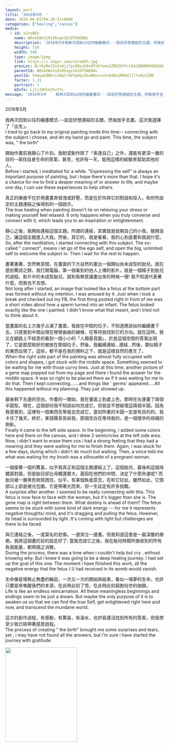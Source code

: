 ```yaml
---
layout: post
title: '2016年5月  ' 
date: 2016-06-01T09:30:21+0000 
categories: ["healing","canvas"] 
media:
  - id: x2re8Eh
    name: W0xkEWn310i8kxgx1EzDf5NEBAL
    description: '2016年5月我再次回到以往的繪畫模式---設定好想連結的主題，然後放手去畫。這次我選擇了「出生」。I tried to go back to my original painting mode this time-- connecting with the subject i choose, and let my hand go and paint. This time, the subject was, " the birth"開始作畫前我靜心了片刻。我盼望創作除了「表達自己」之外，還能有更深一層的目的--尋找自身生命的答案，甚至，也許有一天，能用這樣的經驗來幫助其他的人。Before i started, i meditated for a while. "Expressing the self" is always an important purpose of painting, but i hope there's more than that. I hope it's a chance for me to find a deeper meaning of or answer to life, and maybe one day, I can use these experiences to help others.真正的療癒不在於用畫畫來發洩或舒壓，而是在於你與它的對話和投入，和你所設定的主題連結之後得到的一個啟示。The true healing when painting doesn't lie on relieving your stress or making yourself feel relaxed. It only happens when you truly converse and connect with it, which leads you to an inspiration or enlightenment.  靜心之後，我開始連結這個主題。所謂的連結，其實就是放開自己的小我，敞開自己，讓這個主題進入大我。然後，其它的，就是看看，我的心到底要和我說什麼。'   
    height: 720
    width: 549
    type: image/jpeg
    link: https://i.imgur.com/x2re8Eh.jpg
    prevLoc: DLY6yMn3ZwIxAjj7pn5Bszk0vGPzkYsmw1ZRGZOYFrLK42NEWRHEGNZmEnE3TNg3J5ykD0Tm7xngEo5jiWNy9AR76QcLlAyjr20GCBq5pYvXARsXKQQLLw5riVkQyyOXv4SyK1gEgVplcZyywWQwj8sYVMR2Bvjmhk4nYk7mZBHnKKZov3VEhnGKLrrmM5fM6z20M5rZHY3g4wRWklcMn7WOPqZvc83rzQRQzPSg3OgR68PDCW4jrk6qVwuP78pW8o3wiGZ
    parentId: W0xkEWn310i8kxgx1EzDf5NEBAL
    postId: 54myqXQWkrs1WqlrOVVpHqzZmxWQvvcx5o94An1MHGXlllYxKzC2N9
    factor: 1.31
    portrait: 1
    mInfo: LjCsJOHlmJ5uYYc
message: '2016年5月    我再次回到以往的繪畫模式---設定好想連結的主題，然後放手去畫。這次我選擇了「出生」。  I tried to go back to my original painting mode this time-- connecting with the subject i choose, and let my hand go and paint. This time, the subject was, " the birth"    開始作畫前我靜心了片刻。我盼望創作除了「表達自己」之外，還能有更深一層的目的--尋找自身生命的答案，甚至，也許有一天，能用這樣的經驗來幫助其他的人。  Before i started, i meditated for a while. "Expressing the self" is always an important purpose of painting, but i hope there's more than that. I hope it's a chance for me to find a deeper meaning of or answer to life, and maybe one day, I can use these experiences to help others.    真正的療癒不在於用畫畫來發洩或舒壓，而是在於你與它的對話和投入，和你所設定的主題連結之後得到的一個啟示。  The true healing when painting doesn't lie on relieving your stress or making yourself feel relaxed. It only happens when you truly converse and connect with it, which leads you to an inspiration or enlightenment.      靜心之後，我開始連結這個主題。所謂的連結，其實就是放開自己的小我，敞開自己，讓這個主題進入大我。然後，其它的，就是看看，我的心到底要和我說什麼。'  
---
```


2016年5月  
  
我再次回到以往的繪畫模式---設定好想連結的主題，然後放手去畫。這次我選擇了「出生」。  
I tried to go back to my original painting mode this time-- connecting with the subject i choose, and let my hand go and paint. This time, the subject was, " the birth"  
  
開始作畫前我靜心了片刻。我盼望創作除了「表達自己」之外，還能有更深一層的目的--尋找自身生命的答案，甚至，也許有一天，能用這樣的經驗來幫助其他的人。  
Before i started, i meditated for a while. "Expressing the self" is always an important purpose of painting, but i hope there's more than that. I hope it's a chance for me to find a deeper meaning of or answer to life, and maybe one day, I can use these experiences to help others.  
  
真正的療癒不在於用畫畫來發洩或舒壓，而是在於你與它的對話和投入，和你所設定的主題連結之後得到的一個啟示。  
The true healing when painting doesn't lie on relieving your stress or making yourself feel relaxed. It only happens when you truly converse and connect with it, which leads you to an inspiration or enlightenment.    
  
靜心之後，我開始連結這個主題。所謂的連結，其實就是放開自己的小我，敞開自己，讓這個主題進入大我。然後，其它的，就是看看，我的心到底要和我說什麼。  
So, after the meditation, i started connecting with this subject. The so-called " connect", means i let go of the ego self, and open the big, unlimited self to welcome the subject in. Then i wait for the rest to happen.  
  
畫著畫著，忽然無意間，在畫面的下方自然的畫出一個類似尚未成型的胎兒。就在感到驚訝之餘，我打開電腦，第一個看到的他人上傳的影片，就是一個精子到胎兒的過程。影片中的未成型胎兒，就和我無意識畫出來的時候一樣! 我不知道代表著什麼，而我也不去想。  
Not long after i started, an image that looked like a fetus at the bottom part was formed without my intention. I was amused by it. Just when i took a break and checked out my FB, the first thing posted right in front of me was a short video about how a sperm turned into an infant. The fetus looked exactly like the one i painted. I didn't know what that meant, and i tried not to think about it.  
  
當畫面的右上方幾乎占滿了畫面，我放在中間的位子，不知道應該如何繼續畫下去，只感覺到中間出現在彎彎曲曲的線條，在等待我找到它的方向。就在這時，我又在網路上不經意的看到一個小小的「人類基音圖」，於是這個空間的答案出現了，它是那麼剛好的被放在那個位子。然後，我繼續連結…連結…然後，類似精子的東西出現了。這些，都不是在我的預料之下，就是這樣自然的產生了。  
When the right side part of the painting was almost fully occupied with colors and shapes, i got stuck with the middle space. Something seemed to be waiting for me with those curvy lines. Just at this time,  another picture of a gene map popped out from my page and there i found the answer for the middle space. It was so right to be placed there as if it was waiting for me to do that. Then I kept connecting.......and things like ' germs' appeared.....All this happened without my planning. They just showed up.  
  
最後剩下左邊的空白。作畫的一開始，我在畫面上到處上色，那時在左邊畫了兩個半圓型。現在，這個部份我不知該如何完成它。但我並不想破壞這兩個半圓。因為我感覺到，這裡有一個東西在等我去完成它，當初所畫的半圓一定是有目的的。我卡住了幾天，終於，某個聲音告訴我，那個空白在等待我的，是一個懷孕的母親的側影。  
Finally it came to the left side space. In the beginning, i added some colors here and there on the canvas, and i drew 2 semicircles at the left side area. Now, i didn't want to erase them cos i had a strong feeling that they had a meaning and they were waiting for me to finish them. Again, i was stuck for a few days, during which i didn't do much but waiting. Then, a voice told me what was waiting for my brush was a silhouette of a pregnant woman.  
  
一個接著一個的驚喜，似乎我真正和這個主題連結上了。這個胎兒，最後和這個母體面對面，但是胎兒卻比母體還要大。基因在他們的中間，決定了什麼命運呢? 而胎兒被一層黑色物質困住，似乎，有某個負面意念，在和它拉扯。雖然如此，它頭部以上卻是被光包圍，它是帶著光而來，但一生註定有許多挑戰。  
A surprise after another. I seemed to be really connecting with this. This fetus is now face to face with the woman, but it's bigger than she is. The gene map is right between them. What destiny is ahead of them? The fetus seems to be stuck with some kind of dark energy ---for me it represents negative thoughts/ mind, and it's dragging and pulling the fetus. However, its head is surrounded by light. It's coming with light but challenges are  there to be faced.  
  
與它連結之後，一度莫名的悲傷。一邊哭泣一邊畫。但我知道這會是一最深層的療癒。我將這個畫的目的設定好了: 當我完成它之後，我在胎兒時期所接收到的所有負面能量，都將隨之消散。  
During the process, there was a time when i couldn't help but cry ..without knowing why. But i knew it was going to be a deep healing journey. I had set up the goal of this one: The moment i have finished this work, all the negative energy that the fetus ( I) had received in its womb would  vanish.  
  
生命像是場無止無盡的輪迴，一次又一次的開始與結束，看似一場夢的生命，也許只要是來喚醒我們的本源，在此時此刻了悟，在此時此刻超脫俗世的枷鎖。  
Life is like an endless reincarnation. All these meaningless beginnings and endings seem to be just a dream. But maybe the only purpose of it is to awaken us so that we can find the true Self, get enlightened right here and now, and transcend the mundane world.  
  
這次的創作過程，有感動，有驚喜，有淚水，也許我還沒找到所有的答案，但我想至少我已經帶著感恩啟程。  
The process of creating " the birth" brought me some surprises and tears, yet , i may have not found all the answers, but i'm sure i have started the journey with gratitude.


[//]: #media:  
<a href="https://i.imgur.com/x2re8Eh.jpg"><img src="https://i.imgur.com/x2re8Eh.jpg" height="300" width="228" /></a> 
 
